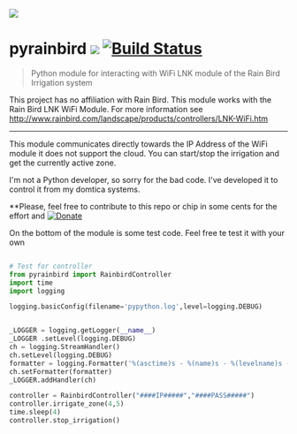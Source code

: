 ![](https://www.rainbird.com/images/RainBirdLogo.gif) 
# pyrainbird ![](https://img.shields.io/badge/python-2+-green.svg) [![Build Status](https://travis-ci.org/konikvranik/pyrainbird.svg?branch=master)](https://travis-ci.org/konikvranik/pyrainbird)
> Python module for interacting with WiFi LNK module of the Rain Bird Irrigation system

This project has no affiliation with Rain Bird. This module works with the Rain Bird LNK WiFi Module.
 For more information see http://www.rainbird.com/landscape/products/controllers/LNK-WiFi.htm

----

This module communicates directly towards the IP Address of the WiFi module it does not support the cloud.
 You can start/stop the irrigation and get the currently active zone.

I'm not a Python developer, so sorry for the bad code. I've developed it to control it from my domtica systems.


**Please, feel free to contribute to this repo or chip in some cents for the effort and [![Donate](https://img.shields.io/badge/Donate-PayPal-green.svg)](https://www.paypal.com/cgi-bin/webscr?cmd=_s-xclick&hosted_button_id=TFXBL7W9VEQZC)

On the bottom of the module is some test code. Feel free te test it with your own

```python

# Test for controller
from pyrainbird import RainbirdController
import time
import logging

logging.basicConfig(filename='pypython.log',level=logging.DEBUG)


_LOGGER = logging.getLogger(__name__)
_LOGGER .setLevel(logging.DEBUG)
ch = logging.StreamHandler()
ch.setLevel(logging.DEBUG)
formatter = logging.Formatter('%(asctime)s - %(name)s - %(levelname)s - %(message)s')
ch.setFormatter(formatter)
_LOGGER.addHandler(ch)

controller = RainbirdController("####IP#####","####PASS#####")
controller.irrigate_zone(4,5)
time.sleep(4)
controller.stop_irrigation()

```
